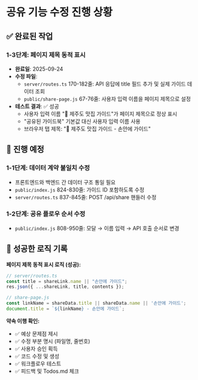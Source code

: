 # 공유 기능 수정 진행 상황

## ✅ 완료된 작업

### **1-3단계: 페이지 제목 동적 표시** 
- **완료일**: 2025-09-24
- **수정 파일**: 
  - `server/routes.ts` 170-182줄: API 응답에 title 필드 추가 및 실제 가이드 데이터 조회
  - `public/share-page.js` 67-76줄: 사용자 입력 이름을 페이지 제목으로 설정
- **테스트 결과**: ✅ 성공
  - 사용자 입력 이름 "🎯 제주도 맛집 가이드"가 페이지 제목으로 정상 표시
  - "공유된 가이드북" 기본값 대신 사용자 입력 이름 사용
  - 브라우저 탭 제목: "🎯 제주도 맛집 가이드 - 손안에 가이드"

## 🔄 진행 예정

### **1-1단계: 데이터 계약 불일치 수정**
- 프론트엔드와 백엔드 간 데이터 구조 통일 필요
- `public/index.js` 824-830줄: 가이드 ID 포함하도록 수정
- `server/routes.ts` 837-845줄: POST /api/share 핸들러 수정

### **1-2단계: 공유 플로우 순서 수정**  
- `public/index.js` 808-950줄: 모달 → 이름 입력 → API 호출 순서로 변경

## 📝 성공한 로직 기록

**페이지 제목 동적 표시 로직 (성공):**
```javascript
// server/routes.ts
const title = shareLink.name || "손안에 가이드";
res.json({ ...shareLink, title, contents });

// share-page.js  
const linkName = shareData.title || shareData.name || '손안에 가이드';
document.title = `${linkName} - 손안에 가이드`;
```

**약속 이행 확인:**
- ✅ 예상 문제점 제시
- ✅ 수정 부분 명시 (파일명, 줄번호)
- ✅ 사용자 승인 획득
- ✅ 코드 수정 및 생성
- ✅ 워크플로우 테스트
- ✅ 피드백 및 Todos.md 체크